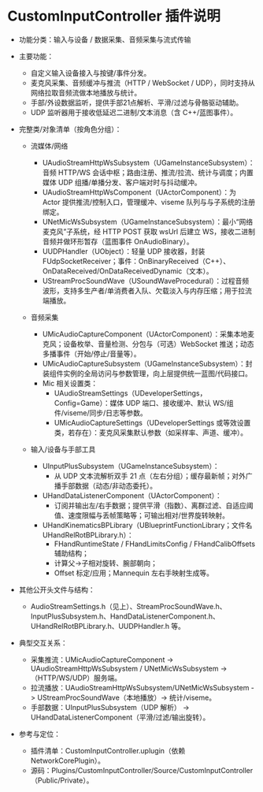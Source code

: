 ﻿# CustomInputController 插件说明

- 功能分类：输入与设备 / 数据采集、音频采集与流式传输
- 主要功能：
  - 自定义输入设备接入与按键/事件分发。
  - 麦克风采集、音频缓冲与推流（HTTP / WebSocket / UDP），同时支持从网络拉取音频流做本地播放与统计。
  - 手部/外设数据监听，提供手部21点解析、平滑/过滤与骨骼驱动辅助。
  - UDP 监听器用于接收低延迟二进制/文本消息（含 C++/蓝图事件）。

- 完整类/对象清单（按角色分组）：
  - 流媒体/网络
    - UAudioStreamHttpWsSubsystem（UGameInstanceSubsystem）：音频 HTTP/WS 会话中枢；路由注册、推流/拉流、统计与调度；内置媒体 UDP 组播/单播分发、客户端对时与抖动缓冲。
    - UAudioStreamHttpWsComponent（UActorComponent）：为 Actor 提供推流/控制入口，管理缓冲、viseme 队列与与子系统的注册绑定。
    - UNetMicWsSubsystem（UGameInstanceSubsystem）：最小“网络麦克风”子系统，经 HTTP POST 获取 wsUrl 后建立 WS，接收二进制音频并做环形暂存（蓝图事件 OnAudioBinary）。
    - UUDPHandler（UObject）：轻量 UDP 接收器，封装 FUdpSocketReceiver；事件：OnBinaryReceived（C++）、OnDataReceived/OnDataReceivedDynamic（文本）。
    - UStreamProcSoundWave（USoundWaveProcedural）：过程音频波形，支持多生产者/单消费者入队、欠载淡入与内存压缩；用于拉流端播放。
  
  - 音频采集
    - UMicAudioCaptureComponent（UActorComponent）：采集本地麦克风；设备枚举、音量检测、分包与（可选）WebSocket 推送；动态多播事件（开始/停止/音量等）。
    - UMicAudioCaptureSubsystem（UGameInstanceSubsystem）：封装组件实例的全局访问与参数管理，向上层提供统一蓝图/代码接口。
    - Mic 相关设置类：
      - UAudioStreamSettings（UDeveloperSettings，Config=Game）：媒体 UDP 端口、接收缓冲、默认 WS/组件/viseme/同步/日志等参数。
      - UMicAudioCaptureSettings（UDeveloperSettings 或等效设置类，若存在）：麦克风采集默认参数（如采样率、声道、缓冲）。

  - 输入/设备与手部工具
    - UInputPlusSubsystem（UGameInstanceSubsystem）：
      - 从 UDP 文本流解析双手 21 点（左右分组）；缓存最新帧；对外广播手部数据（动态/非动态委托）。
    - UHandDataListenerComponent（UActorComponent）：
      - 订阅并输出左/右手数据；提供平滑（指数）、离群过滤、自适应阈值、速度限幅与丢帧策略等；可输出相对/世界旋转映射。
    - UHandKinematicsBPLibrary（UBlueprintFunctionLibrary；文件名 UHandRelRotBPLibrary.h）：
      - FHandRuntimeState / FHandLimitsConfig / FHandCalibOffsets 辅助结构；
      - 计算父->子相对旋转、腕部朝向；
      - Offset 标定/应用；Mannequin 左右手映射生成等。

- 其他公开头文件与结构：
  - AudioStreamSettings.h（见上）、StreamProcSoundWave.h、InputPlusSubsystem.h、HandDataListenerComponent.h、UHandRelRotBPLibrary.h、UUDPHandler.h 等。

- 典型交互关系：
  - 采集推流：UMicAudioCaptureComponent -> UAudioStreamHttpWsSubsystem / UNetMicWsSubsystem ->（HTTP/WS/UDP）服务端。
  - 拉流播放：UAudioStreamHttpWsSubsystem/UNetMicWsSubsystem -> UStreamProcSoundWave（本地播放）-> 统计/viseme。
  - 手部数据：UInputPlusSubsystem（UDP 解析） -> UHandDataListenerComponent（平滑/过滤/输出旋转）。

- 参考与定位：
  - 插件清单：CustomInputController.uplugin（依赖 NetworkCorePlugin）。
  - 源码：Plugins/CustomInputController/Source/CustomInputController（Public/Private）。
